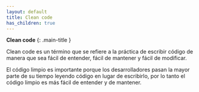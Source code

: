 ```yaml
---
layout: default
title: Clean code
has_children: true
---
```


**Clean code**
{: .main-title }

<!-- pequeña introducción a clean code -->
Clean code es un término que se refiere a la práctica de escribir código de manera que sea fácil de entender, fácil de mantener y fácil de modificar. 

El código limpio es importante porque los desarrolladores pasan la mayor parte de su tiempo leyendo código en lugar de escribirlo, por lo tanto el código limpio es más fácil de entender y de mantener.